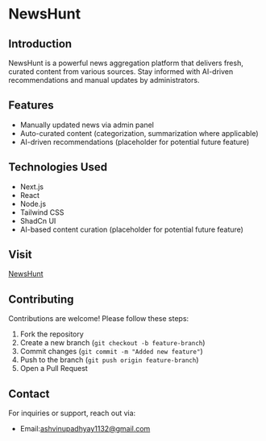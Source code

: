 # NewsHunt

## Introduction
NewsHunt is a powerful news aggregation platform that delivers fresh, curated content from various sources. Stay informed with AI-driven recommendations and manual updates by administrators.

## Features
- Manually updated news via admin panel
- Auto-curated content (categorization, summarization where applicable)
- AI-driven recommendations (placeholder for potential future feature)

## Technologies Used
- Next.js
- React
- Node.js
- Tailwind CSS
- ShadCn UI
- AI-based content curation (placeholder for potential future feature)

## Visit
[NewsHunt](https://www.newshunt.blog/)

## Contributing
Contributions are welcome! Please follow these steps:
1. Fork the repository
2. Create a new branch (`git checkout -b feature-branch`)
3. Commit changes (`git commit -m "Added new feature"`)
4. Push to the branch (`git push origin feature-branch`)
5. Open a Pull Request

## Contact
For inquiries or support, reach out via:
- Email:ashvinupadhyay1132@gmail.com
